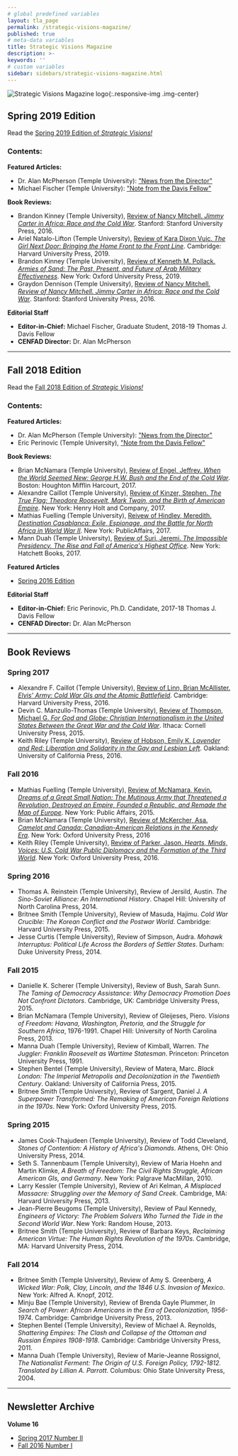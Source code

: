 ```yaml
---
# global predefined variables
layout: tla_page
permalink: /strategic-visions-magazine/
published: true
# meta-data variables
title: Strategic Visions Magazine
description: >-
keywords: ''
# custom variables
sidebar: sidebars/strategic-visions-magazine.html      
---
```

![Strategic Visions Magazine logo]({{site.baseurl}}/media/clip_image002.jpg){:.responsive-img .img-center}
## Spring 2019 Edition
Read the [Spring 2019 Edition of _Strategic Visions!_](https://tuljournals.temple.edu/index.php/strategic_visions/index)

### Contents:
**Featured Articles:**
- Dr. Alan McPherson (Temple University): ["News from the Director"](https://tuljournals.temple.edu/index.php/strategic_visions/article/view/36/61)
- Michael Fischer (Temple University): ["Note from the Davis Fellow"](https://tuljournals.temple.edu/index.php/strategic_visions/article/view/36/61)

**Book Reviews:**
- Brandon Kinney (Temple University), [Review of Nancy Mitchell. _Jimmy Carter in Africa: Race and the Cold War_](https://drive.google.com/file/d/1N3dg3U9bihbjUU9jBFmMwVN2NT8YGFsL/view?usp=sharing). Stanford: Stanford University Press, 2016.
- Ariel Natalo-Lifton (Temple University), [Review of Kara Dixon Vuic. _The Girl Next Door: Bringing the Home Front to the Front Line_](https://drive.google.com/file/d/1EnwsJxREpmBGfRvAgdAj3EhQOKjVyAAm/view?usp=sharing). Cambridge: Harvard University Press, 2019.
- Brandon Kinney (Temple University), [Review of Kenneth M. Pollack. _Armies of Sand: The Past, Present, and Future of Arab Military Effectiveness_](https://drive.google.com/file/d/1RP5AFmYBSXN_G3cJnZ6ZbAES88qOXeOq/view?usp=sharing). New York: Oxford University Press, 2019.
- Graydon Dennison (Temple University), [Review of Nancy Mitchell. _Review of Nancy Mitchell. Jimmy Carter in Africa: Race and the Cold War_](https://drive.google.com/file/d/150ZyLP0g1lAFAs4sMnzY5i2veR7NuPYB/view?usp=sharing). Stanford: Stanford University Press, 2016.

**Editorial Staff**
- **Editor-in-Chief:** Michael Fischer, Graduate Student, 2018-19 Thomas J. Davis Fellow<br>
- **CENFAD Director:** Dr. Alan McPherson<br>

___

## Fall 2018 Edition
Read the [Fall 2018 Edition of _Strategic Visions!_](https://tuljournals.temple.edu/index.php/strategic_visions/article/view/36/61)

### Contents:
**Featured Articles:**
- Dr. Alan McPherson (Temple University): ["News from the Director"](https://tuljournals.temple.edu/index.php/strategic_visions/article/view/36/61)
- Eric Perinovic (Temple University), ["Note from the Davis Fellow"](https://tuljournals.temple.edu/index.php/strategic_visions/article/view/36/61)

**Book Reviews:**
- Brian McNamara (Temple University), [Review of Engel, Jeffrey. _When the World Seemed New: George H.W. Bush and the End of the Cold War_](https://tuljournals.temple.edu/index.php/strategic_visions/article/view/37/62). Boston: Houghton Mifflin Harcourt, 2017.
- Alexandre Caillot (Temple University), [Review of Kinzer, Stephen. _The True Flag: Theodore Roosevelt, Mark Twain, and the Birth of American Empire_](https://tuljournals.temple.edu/index.php/strategic_visions/article/view/39). New York: Henry Holt and Company, 2017.
- Mathias Fuelling (Temple University), [Reivew of Hindley, Meredith. _Destination Casablanca: Exile, Espionage, and the Battle for North Africa in World War II_](https://tuljournals.temple.edu/index.php/strategic_visions/article/view/38). New York: PublicAffairs, 2017.
- Mann Duah (Temple University), [Review of Suri, Jeremi. _The Impossible Presidency. The Rise and Fall of America's Highest Office_](https://tuljournals.temple.edu/index.php/strategic_visions/article/view/40). New York: Hatchett Books, 2017.

**Featured Articles**
- [Spring 2016 Edition](https://liberalarts.temple.edu/sites/liberalarts/files/s.v.%20spring%202016.pdf)

**Editorial Staff**
- **Editor-in-Chief:** Eric Perinovic, Ph.D. Candidate, 2017-18 Thomas J. Davis Fellow<br>
- **CENFAD Director:** Dr. Alan McPherson<br>

___

## Book Reviews

### Spring 2017
- Alexandre F. Caillot (Temple University), [Review of Linn, Brian McAllister. _Elvis' Army: Cold War GIs and the Atomic Battlefield_](https://liberalarts.temple.edu/sites/liberalarts/files/Review%20of%20Brian%20Linn.pdf). Cambridge: Harvard University Press, 2016.
- Devin C. Manzullo-Thomas (Temple University), [Review of Thompson, Michael G. _For God and Globe: Christian Internationalism in the United States Between the Great War and the Cold War_](https://liberalarts.temple.edu/sites/liberalarts/files/Review%20of%20Michael%20Thompson.pdf). Ithaca: Cornell University Press, 2015.
- Keith Riley (Temple University), [Review of Hobson, Emily K. _Lavender and Red: Liberation and Solidarity in the Gay and Lesbian Left_](https://liberalarts.temple.edu/sites/liberalarts/files/Review%20of%20Emily%20Hobson.pdf). Oakland: University of California Press, 2016.

### Fall 2016
- Mathias Fuelling (Temple University), [Review of McNamara, Kevin. _Dreams of a Great Small Nation: The Mutinous Army that Threatened a Revolution, Destroyed an Empire, Founded a Republic, and Remade the Map of Europe_](https://liberalarts.temple.edu/sites/liberalarts/files/Review%20of%20Kevin%20McNamara.pdf). New York: Public Affairs, 2015.
- Brian McNamara (Temple University), [Review of McKercher, Asa. _Camelot and Canada: Canadian-American Relations in the Kennedy Era_](https://liberalarts.temple.edu/sites/liberalarts/files/Review%20of%20Asa%20McKercher.pdf). New York: Oxford University Press, 2016
- Keith Riley (Temple University), [Review of Parker, Jason. _Hearts, Minds, Voices: U.S. Cold War Public Diplomacy and the Formation of the Third World_](https://liberalarts.temple.edu/sites/liberalarts/files/Review%20of%20Jason%20Parker.pdf). New York: Oxford University Press, 2016.

### Spring 2016
- Thomas A. Reinstein (Temple University), Review of Jersild, Austin. _The Sino-Soviet Alliance: An International History_. Chapel Hill: University of North Carolina Press, 2014.
- Britnee Smith (Temple University), Review of Masuda, Hajimu. _Cold War Crucible: The Korean Conflict and the Postwar World_. Cambridge: Harvard University Press, 2015.
- Jesse Curtis (Temple University), Review of Simpson, Audra. _Mohawk Interruptus: Political Life Across the Borders of Settler States_. Durham: Duke University Press, 2014.

### Fall 2015
- Danielle K. Scherer (Temple University), Review of Bush, Sarah Sunn. _The Taming of Democracy Assistance: Why Democracy Promotion Does Not Confront Dictators_. Cambridge, UK: Cambridge University Press, 2015.
- Brian McNamara (Temple University), Review of Gleijeses, Piero. _Visions of Freedom: Havana, Washington, Pretoria, and the Struggle for Southern Africa_, 1976-1991. Chapel Hill: University of North Carolina Press, 2013.
- Manna Duah (Temple University), Review of Kimball, Warren. _The Juggler: Franklin Roosevelt as Wartime Statesman_. Princeton: Princeton University Press, 1991.
- Stephen Bentel (Temple University), Review of Matera, Marc. _Black London: The Imperial Metropolis and Decolonization in the Twentieth Century_. Oakland: University of California Press, 2015.
- Britnee Smith (Temple University), Review of Sargent, Daniel J. _A Superpower Transformed: The Remaking of American Foreign Relations in the 1970s_. New York: Oxford University Press, 2015.

### Spring 2015
- James Cook-Thajudeen (Temple University), Review of Todd Cleveland, _Stones of Contention: A History of Africa's Diamonds_. Athens, OH: Ohio University Press, 2014.
- Seth S. Tannenbaum (Temple University), Review of Maria Hoehn and Martin Klimke, _A Breath of Freedom: The Civil Rights Struggle, African American GIs, and Germany_. New York: Palgrave MacMillan, 2010.
- Larry Kessler (Temple University), Review of Ari Kelman, _A Misplaced Massacre: Struggling over the Memory of Sand Creek_. Cambridge, MA: Harvard University Press, 2013.
- Jean-Pierre Beugoms (Temple University), Review of Paul Kennedy, _Engineers of Victory: The Problem Solvers Who Turned the Tide in the Second World War_. New York: Random House, 2013.
- Britnee Smith (Temple University), Review of Barbara Keys, _Reclaiming American Virtue: The Human Rights Revolution of the 1970s_. Cambridge, MA: Harvard University Press, 2014.

### Fall 2014
- Britnee Smith (Temple University), Review of Amy S. Greenberg, _A Wicked War: Polk, Clay, Lincoln, and the 1846 U.S. Invasion of Mexico_. New York: Alfred A. Knopf, 2012.
- Minju Bae (Temple University), Review of Brenda Gayle Plummer, _In Search of Power: African Americans in the Era of Decolonization, 1956-1974_. Cambridge: Cambridge University Press, 2013.
- Stephen Bentel (Temple University), Review of Michael A. Reynolds, _Shattering Empires: The Clash and Collapse of the Ottoman and Russian Empires 1908-1918_. Cambridge: Cambridge University Press, 2011.
- Manna Duah (Temple University), Review of Marie-Jeanne Rossignol, _The Nationalist Ferment: The Origin of U.S. Foreign Policy, 1792-1812. Translated by Lillian A. Parrott_. Columbus: Ohio State University Press, 2004.

___

## Newsletter Archive

**Volume 16**
- [Spring 2017 Number II](http://mailchi.mp/dd347f5eafff/cenfad-strategic-visions-spring-2017?e=[UNIQID])
- [Fall 2016 Number I](http://us14.campaign-archive2.com/?u=5e746d99fd6f46113cc5601b2&id=0725b889f6&e=4f68eda965)
